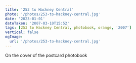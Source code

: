 ```yaml
---
title: '253 to Hackney Central'
photo: '/photos/253-to-hackney-central.jpg'
date: '2023-01-01'
dateTaken: '2007-03-10T15:52'
tags: [253 to Hackney Central, photobook, orange, '2007']
vertical: false
ogImage:
  url: '/photos/253-to-hackney-central.jpg'
---
```

On the cover of the postcard photobook
